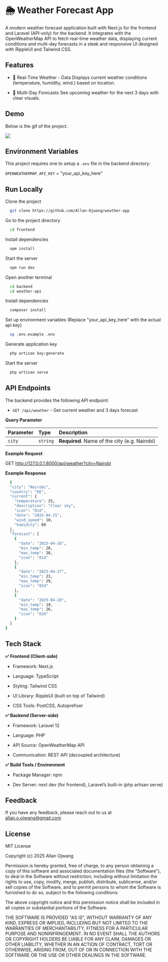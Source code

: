 
# 🌦️ Weather Forecast App

 A modern weather forecast application built with Next.js for the frontend and Laravel (API-only) for the backend. It integrates with the OpenWeatherMap API to fetch real-time weather data, displaying current conditions and multi-day forecasts in a sleek and responsive UI designed with RippleUI and Tailwind CSS.


## Features

- 📍 Real-Time Weather - Data Displays current weather conditions (temperature, humidity, wind.) based on location.

- 📆 Multi-Day Forecasts See upcoming weather for the next 3 days with clear visuals.

## Demo

Below is the gif of the project.

![](https://github.com/Allan-Ojwang/weather-app/blob/master/demo.gif)


## Environment Variables

This project requires one to setup a `.env` file in the backend directory:

`OPENWEATHERMAP_API_KEY` = "your_api_key_here"



## Run Locally

Clone the project

```bash
  git clone https://github.com/Allan-Ojwang/weather-app
```

Go to the project directory

```bash
  cd frontend
```

Install dependencies

```bash
  npm install
```

Start the server

```bash
  npm run dev
```

Open another terminal

```bash
  cd backend
  cd weather-api
```

Install dependencies

```bash
  composer install
```

Set up environment variables (Replace "your_api_key_here" with the actual api key)

```bash
  cp .env.example .env
```

Generate application key 
```bash
  php artisan key:generate
```

Start the server

```bash
  php artisan serve
```
## API Endpoints
The backend provides the following API endpoint:

- `GET /api/weather` - Get current weather and 3 days forecast

**Query Parameter**

| Parameter | Type     | Description                |
| :-------- | :------- | :------------------------- |
| `city` | `string` | **Required**. Name of the city (e.g. Nairobi) |

**Example Request**

GET http://127.0.0.1:8000/api/weather?city=Nairobi

**Example Response**

```bash
  {
  "city": "Nairobi",
  "country": "KE",
  "current": {
    "temperature": 25,
    "description": "Clear sky",
    "icon": "01d",
    "date": "2025-04-25",
    "wind_speed": 10,
    "humidity": 60
  },
  "forecast": [
    {
      "date": "2025-04-26",
      "min_temp": 20,
      "max_temp": 28,
      "icon": "01d"
    },
    {
      "date": "2025-04-27",
      "min_temp": 21,
      "max_temp": 29,
      "icon": "02d"
    },
    {
      "date": "2025-04-28",
      "min_temp": 19,
      "max_temp": 26,
      "icon": "03d"
    }
  ]
} 
```

## Tech Stack

**✅ Frontend (Client-side)**

- Framework: Next.js

- Language: TypeScript

- Styling: Tailwind CSS

- UI Library: RippleUI (built on top of Tailwind)

- CSS Tools: PostCSS, Autoprefixer

**✅ Backend (Server-side)**

- Framework: Laravel 12

- Language: PHP

- API Source: OpenWeatherMap API

- Communication: REST API (decoupled architecture)

**✅ Build Tools / Environment**

- Package Manager: npm

- Dev Server: next dev (for frontend), Laravel’s built-in (php artisan serve)


## Feedback

If you have any feedback, please reach out to us at allan.o.ojwang@gmail.com


## License

MIT License

Copyright (c) 2025 Allan Ojwang

Permission is hereby granted, free of charge, to any person obtaining a copy
of this software and associated documentation files (the "Software"), to deal
in the Software without restriction, including without limitation the rights
to use, copy, modify, merge, publish, distribute, sublicense, and/or sell
copies of the Software, and to permit persons to whom the Software is
furnished to do so, subject to the following conditions:

The above copyright notice and this permission notice shall be included in all
copies or substantial portions of the Software.

THE SOFTWARE IS PROVIDED "AS IS", WITHOUT WARRANTY OF ANY KIND, EXPRESS OR
IMPLIED, INCLUDING BUT NOT LIMITED TO THE WARRANTIES OF MERCHANTABILITY,
FITNESS FOR A PARTICULAR PURPOSE AND NONINFRINGEMENT. IN NO EVENT SHALL THE
AUTHORS OR COPYRIGHT HOLDERS BE LIABLE FOR ANY CLAIM, DAMAGES OR OTHER
LIABILITY, WHETHER IN AN ACTION OF CONTRACT, TORT OR OTHERWISE, ARISING FROM,
OUT OF OR IN CONNECTION WITH THE SOFTWARE OR THE USE OR OTHER DEALINGS IN THE
SOFTWARE.
